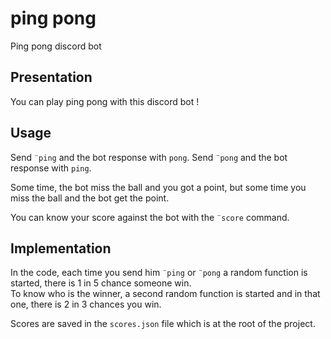 # ping pong
Ping pong discord bot

## Presentation

You can play ping pong with this discord bot !

## Usage

Send `¨ping` and the bot response with `pong`.
Send `¨pong` and the bot response with `ping`.

Some time, the bot miss the ball and you got a point, but some time you miss the
ball and the bot get the point.

You can know your score against the bot with the `¨score` command.

## Implementation

In the code, each time you send him `¨ping` or `¨pong` a random function is started,
there is 1 in 5 chance someone win.  
To know who is the winner, a second random function is started and in that one,
there is 2 in 3 chances you win.

Scores are saved in the `scores.json` file which is at the root of the project.

